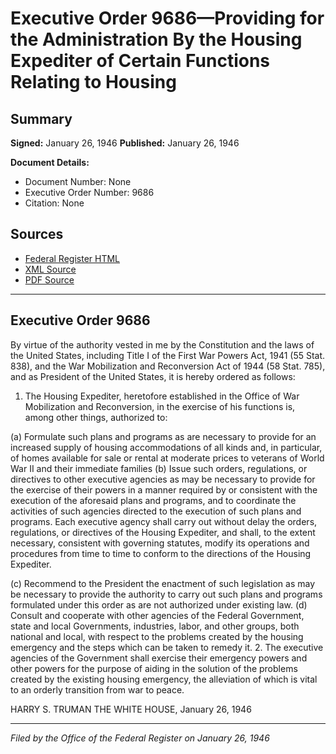 # Executive Order 9686—Providing for the Administration By the Housing Expediter of Certain Functions Relating to Housing

## Summary

**Signed:** January 26, 1946
**Published:** January 26, 1946

**Document Details:**
- Document Number: None
- Executive Order Number: 9686
- Citation: None

## Sources
- [Federal Register HTML](https://www.presidency.ucsb.edu/documents/executive-order-9686-providing-for-the-administration-the-housing-expediter-certain)
- [XML Source](None)
- [PDF Source](None)

---

## Executive Order 9686

By virtue of the authority vested in me by the Constitution and the laws of the United States, including Title I of the First War Powers Act, 1941 (55 Stat. 838), and the War Mobilization and Reconversion Act of 1944 (58 Stat. 785), and as President of the United States, it is hereby ordered as follows:
1. The Housing Expediter, heretofore established in the Office of War Mobilization and Reconversion, in the exercise of his functions is, among other things, authorized to:

(a) Formulate such plans and programs as are necessary to provide for an increased supply of housing accommodations of all kinds and, in particular, of homes available for sale or rental at moderate prices to veterans of World War II and their immediate families
(b) Issue such orders, regulations, or directives to other executive agencies as may be necessary to provide for the exercise of their powers in a manner required by or consistent with the execution of the aforesaid plans and programs, and to coordinate the activities of such agencies directed to the execution of such plans and programs. Each executive agency shall carry out without delay the orders, regulations, or directives of the Housing Expediter, and shall, to the extent necessary, consistent with governing statutes, modify its operations and procedures from time to time to conform to the directions of the Housing Expediter.

(c) Recommend to the President the enactment of such legislation as may be necessary to provide the authority to carry out such plans and programs formulated under this order as are not authorized under existing law.
(d) Consult and cooperate with other agencies of the Federal Government, state and local Governments, industries, labor, and other groups, both national and local, with respect to the problems created by the housing emergency and the steps which can be taken to remedy it.
2. The executive agencies of the Government shall exercise their emergency powers and other powers for the purpose of aiding in the solution of the problems created by the existing housing emergency, the alleviation of which is vital to an orderly transition from war to peace.

HARRY S. TRUMAN
THE WHITE HOUSE,
January 26, 1946

---

*Filed by the Office of the Federal Register on January 26, 1946*
